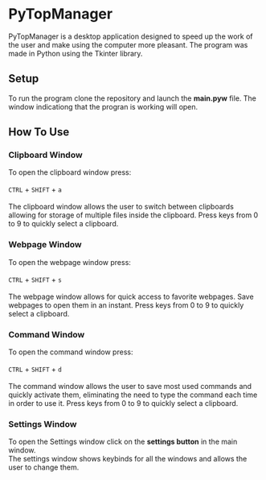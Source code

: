 # PyTopManager
PyTopManager is a desktop application designed to speed up the work of the user and make using the computer more pleasant.
The program was made in Python using the Tkinter library.

## Setup 
To run the program clone the repository and launch the **main.pyw** file. The window indicationg that the progran is working will open.

## How To Use

### Clipboard Window
To open the clipboard window press: <br> <br>
```CTRL``` + ```SHIFT``` + ```a``` <br> <br>
The clipboard window allows the user to switch between clipboards allowing for storage of multiple files inside the clipboard.
Press keys from 0 to 9 to quickly select a clipboard.

### Webpage Window
To open the webpage window press: <br> <br>
```CTRL``` + ```SHIFT``` + ```s``` <br> <br>
The webpage window allows for quick access to favorite webpages. Save webpages to open them in an instant. 
Press keys from 0 to 9 to quickly select a clipboard.

### Command Window
To open the command window press: <br> <br>
```CTRL``` + ```SHIFT``` + ```d``` <br> <br>
The command window allows the user to save most used commands and quickly activate them, eliminating the need to type the command each time in order to use it.
Press keys from 0 to 9 to quickly select a clipboard.

### Settings Window
To open the Settings window click on the **settings button** in the main window. <br>
The settings window shows keybinds for all the windows and allows the user to change them.
